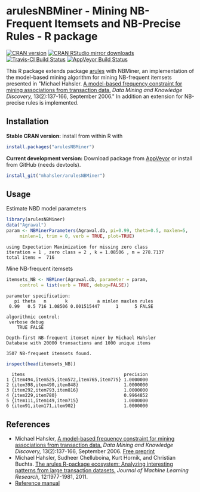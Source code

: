 # arulesNBMiner - Mining NB-Frequent Itemsets and NB-Precise Rules - R package

[![CRAN version](http://www.r-pkg.org/badges/version/arulesNBMiner)](http://cran.r-project.org/web/packages/arulesNBMiner/index.html)
[![CRAN RStudio mirror downloads](http://cranlogs.r-pkg.org/badges/arulesNBMiner)](http://cran.r-project.org/web/packages/arulesNBMiner/index.html)
[![Travis-CI Build Status](https://travis-ci.org/mhahsler/arulesNBMiner.svg?branch=master)](https://travis-ci.org/mhahsler/arulesNBMiner)
[![AppVeyor Build Status](https://ci.appveyor.com/api/projects/status/github/mhahsler/arulesNBMiner?branch=master&svg=true)](https://ci.appveyor.com/project/mhahsler/arulesNBMiner)

This R package 
extends package [arules](http://mhahsler.github.io/arules/) with
NBMiner, an implementation of the model-based mining algorithm 
    for mining NB-frequent itemsets presented in "Michael Hahsler. [A
    model-based frequency constraint for mining associations from
    transaction data.](http://dx.doi.org/10.1007/s10618-005-0026-2) _Data Mining and Knowledge Discovery,_ 13(2):137-166, September 2006." 
    In addition an extension for NB-precise rules is implemented. 

## Installation

__Stable CRAN version:__ install from within R with
```R
install.packages("arulesNBMiner")
```
__Current development version:__ Download package from [AppVeyor](https://ci.appveyor.com/project/mhahsler/arulesNBMiner/build/artifacts) or install from GitHub (needs devtools).
```R 
install_git("mhahsler/arulesNBMiner")
```


## Usage

Estimate NBD model parameters
```R
library(arulesNBMiner)
data("Agrawal")
param <- NBMinerParameters(Agrawal.db, pi=0.99, theta=0.5, maxlen=5,
     minlen=1, trim = 0, verb = TRUE, plot=TRUE) 
```

```
using Expectation Maximization for missing zero class
iteration = 1 , zero class = 2 , k = 1.08506 , m = 278.7137 
total items =  716 
```

Mine NB-frequent itemsets
```R
itemsets_NB <- NBMiner(Agrawal.db, parameter = param, 
     control = list(verb = TRUE, debug=FALSE))
```

```
parameter specification:
   pi theta   n       k           a minlen maxlen rules
 0.99   0.5 716 1.08506 0.001515447      1      5 FALSE

algorithmic control:
 verbose debug
    TRUE FALSE

Depth-first NB-frequent itemset miner by Michael Hahsler
Database with 20000 transactions and 1000 unique items

3507 NB-frequent itemsets found.
```

```R
inspect(head(itemsets_NB))
```

```
  items                                     precision
1 {item494,item525,item572,item765,item775} 1.0000000
2 {item398,item490,item848}                 1.0000000
3 {item292,item793,item816}                 1.0000000
4 {item229,item780}                         0.9964852
5 {item111,item149,item715}                 1.0000000
6 {item91,item171,item902}                  1.0000000
```

## References

* Michael Hahsler, [A
    model-based frequency constraint for mining associations from
    transaction data.](http://dx.doi.org/10.1007/s10618-005-0026-2)
     _Data Mining and Knowledge Discovery,_ 13(2):137-166,
    September 2006. 
    [Free preprint](http://michael.hahsler.net/research/nbd_dami2005/nbd_associationrules_dami2005.pdf)
* Michael Hahsler, Sudheer Chelluboina, Kurt Hornik, and Christian Buchta. [The arules R-package ecosystem: Analyzing interesting patterns from large transaction datasets.](http://jmlr.csail.mit.edu/papers/v12/hahsler11a.html) _Journal of Machine Learning Research,_ 12:1977-1981, 2011.
* [Reference manual](http://cran.r-project.org/web/packages/arulesNBMiner/arulesNBMiner.pdf)

